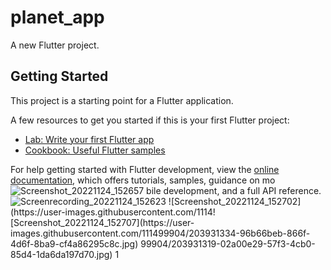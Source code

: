 # planet_app

A new Flutter project.

## Getting Started

This project is a starting point for a Flutter application.

A few resources to get you started if this is your first Flutter project:

- [Lab: Write your first Flutter app](https://docs.flutter.dev/get-started/codelab)
- [Cookbook: Useful Flutter samples](https://docs.flutter.dev/cookbook)

For help getting started with Flutter development, view the
[online documentation](https://docs.flutter.dev/), which offers tutorials,
samples, guidance on mo![Screenshot_20221124_152657](https://user-images.githubusercontent.com/111499904/203931292-205292db-d5a7-4fa5-bc99-61bf2d8c4d37.jpg)
bile development, and a full API reference.
![Screenrecording_20221124_152623 ![Screenshot_20221124_152702](https://user-images.githubusercontent.com/1114![Screenshot_20221124_152707](https://user-images.githubusercontent.com/111499904/203931334-96b66beb-866f-4d6f-8ba9-cf4a86295c8c.jpg)
99904/203931319-02a00e29-57f3-4cb0-85d4-1da6da197d70.jpg)
1](https://user-images.githubusercontent.com/111499904/203931268-1e8368e8-97a5-4b3e-8077-144bfbcbcc1d.gif)
